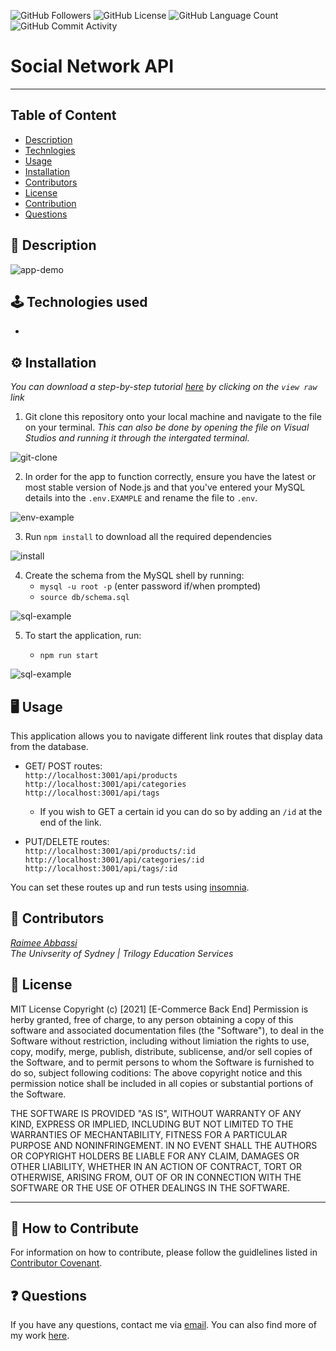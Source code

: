 <img alt="GitHub Followers" src="https://img.shields.io/github/followers/Raimeeab"> <img alt="GitHub License" src="https://img.shields.io/apm/l/vim-mode">  <img alt="GitHub Language Count" src="https://img.shields.io/github/languages/count/Raimeeab/social-network-api">  <img alt="GitHub Commit Activity" src="https://img.shields.io/github/commit-activity/w/Raimeeab/social-network-api">

# Social Network API
---

## Table of Content 

* [Description](#description)
* [Technlogies](#technologies)
* [Usage](#usage)
* [Installation](#installation)
* [Contributors](#contributors)
* [License](#license)
* [Contribution](#contribution)
* [Questions](#questions)

<a name="description"></a>
## 📝 Description
<!-- This is a back end application for an e-commerce site, created using a configured working Express API & sequelize to interact with a MySQL database. Internet retail, also known as e-commerce, is the largest sector of the electronics industry, geenrating an estimate of $29 trillion in 2019. Due to their prevalence, the aim of this application is to demonstrate my understanding of the fundamental architecture of these platforms.  -->

![app-demo]()

<a name="technologies"></a>
## 🕹 Technologies used 
- 

<a name="installation"></a>
## ⚙️ Installation 
*You can download a step-by-step tutorial [here]() by clicking on the `view raw` link*

1. Git clone this repository onto your local machine and navigate to the file on your terminal. *This can also be done by opening the file on Visual Studios and running it through the intergated terminal.*

![git-clone]()

2. In order for the app to function correctly, ensure you have the latest or most stable version of Node.js and that you've entered your MySQL details into the `.env.EXAMPLE` and rename the file to `.env`.

![env-example]()

3. Run `npm install` to download all the required dependencies

![install]()

4. Create the schema from the MySQL shell by running: 
    - `mysql -u root -p` (enter password if/when prompted)
    - `source db/schema.sql`
 
![sql-example]()

5. To start the application, run:

    - `npm run start`

![sql-example]()


<a name="usage"></a>
## 🖥 Usage 
This application allows you to navigate different link routes that display data from the database. 

- GET/ POST routes: <br>
    `http://localhost:3001/api/products`<br>
    `http://localhost:3001/api/categories` <br>
    `http://localhost:3001/api/tags` <br>

     - If you wish to GET a certain id you can do so by adding an `/id` at the end of the link. 

- PUT/DELETE routes: <br>
    `http://localhost:3001/api/products/:id`<br>
    `http://localhost:3001/api/categories/:id` <br>
    `http://localhost:3001/api/tags/:id` <br>

You can set these routes up and run tests using [insomnia](https://docs.insomnia.rest/).

<a name="contributors"></a>
## 👥 Contributors

*[Raimee Abbassi](https://github.com/Raimeeab)* <br>
*The Univserity of Sydney | Trilogy Education Services* <br>

<a name="license"></a>
## 🔖 License

MIT License
Copyright (c) [2021] [E-Commerce Back End]
Permission is herby granted, free of charge, to any person obtaining a copy of this software and associated documentation files (the "Software"), to deal in the Software without restriction, including without limiation the rights to use, copy, modify, merge, publish, distribute, sublicense, and/or sell copies of the Software, and to permit persons to whom the Software is furnished to do so, subject following coditions: 
The above copyright notice and this permission notice shall be included in all copies or substantial portions of the Software. 

THE SOFTWARE IS PROVIDED "AS IS", WITHOUT WARRANTY OF ANY KIND, EXPRESS OR IMPLIED, INCLUDING BUT NOT LIMITED TO THE WARRANTIES OF MECHANTABILITY, FITNESS FOR A PARTICULAR PURPOSE AND NONINFRINGEMENT. IN NO EVENT SHALL THE AUTHORS OR COPYRIGHT HOLDERS BE LIABLE FOR ANY CLAIM, DAMAGES OR OTHER LIABILITY, WHETHER IN AN ACTION OF CONTRACT, TORT OR OTHERWISE, ARISING FROM, OUT OF OR IN CONNECTION WITH THE SOFTWARE OR THE USE OF OTHER DEALINGS IN THE SOFTWARE.  

---
<a name="contribution"></a>
## 🤝 How to Contribute

For information on how to contribute, please follow the guidlelines listed in [Contributor Covenant](https://www.contributor-covenant.org/).

<a name="questions"></a>
## ❓ Questions
If you have any questions, contact me via [email](raimee.abbassi@gmail.com). You can also find more of my work [here](https://github.com/Raimeeab).

